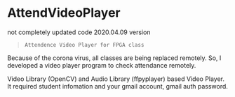 # AttendVideoPlayer
not completely updated code 2020.04.09 version
>     Attendence Video Player for FPGA class
Because of the corona virus, all classes are being replaced remotely.
So, I developed a video player program to check attendance remotely.

Video Library (OpenCV) and Audio Library (ffpyplayer) based Video Player.
It required student infomation and your gmail account, gmail auth password.
